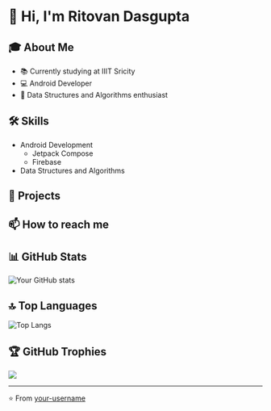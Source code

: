 # 👋 Hi, I'm Ritovan Dasgupta

## 🎓 About Me
- 📚 Currently studying at IIIT Sricity
- 💻 Android Developer
- 🧠 Data Structures and Algorithms enthusiast

## 🛠 Skills
- Android Development
  - Jetpack Compose
  - Firebase
- Data Structures and Algorithms

## 🚀 Projects
<!-- You can add your projects here -->

## 📫 How to reach me
<!-- Add your contact information or social media links here -->

## 📊 GitHub Stats
![Your GitHub stats](https://github-readme-stats.vercel.app/api?username=Ritovan03&show_icons=true&theme=radical)

## 🔝 Top Languages
![Top Langs](https://github-readme-stats.vercel.app/api/top-langs/?username=Ritovan03&layout=compact&theme=radical)

## 🏆 GitHub Trophies
![](https://github-profile-trophy.vercel.app/?username=Ritovan03&theme=radical&no-frame=false&no-bg=true&margin-w=4)

---
⭐️ From [your-username](https://github.com/Ritovan03)
